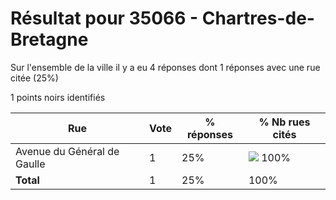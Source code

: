 # Résultat pour 35066 - Chartres-de-Bretagne

Sur l'ensemble de la ville il y a eu 4 réponses dont 1 réponses avec une rue citée (25%)

1 points noirs identifiés

| Rue | Vote | % réponses | % Nb rues cités|
|-----|------|------------|----------------|
| Avenue du Général de Gaulle | 1 | 25% | <img src="../../img/bar_100.gif" />&nbsp;100%|
| **Total** | 1 | 25% | 100%|
